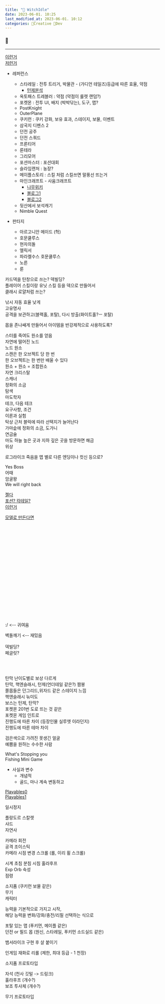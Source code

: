 ```yaml
---
title: "📕 WitchIdle"
date: 2023-06-01. 10:25
last_modified_at: 2023-06-01. 10:12
categories: 🔖Creative 📕Dev
---
```


### 🫠

---

[이런거](https://youtu.be/vDHfv7J8sew?t=377)  
[저런거](https://youtu.be/45bzoIfNlwo?t=1894)  

- 레퍼런스
  - 스타레일 : 전투 트리거, 박물관 - (가디언 테일즈)등급에 따른 효율, 약점
    - [턴제분석](https://asecurity.dev/entry/%EB%B6%95%EA%B4%B4-%EC%8A%A4%ED%83%80%EB%A0%88%EC%9D%BC-%ED%84%B4%EC%A0%9C-%EC%86%8D%EB%8F%84%EC%99%80-%EC%95%BD%EC%A0%90-%EB%A9%94%EC%B9%B4%EB%8B%88%EC%A6%98-%EC%86%8D%EC%9D%98-%ED%96%89%EB%8F%99-%EA%B2%8C%EC%9D%B4%EC%A7%80)
  - 옥토패스 트레블러 : 약점 (약점이 룰렛 랜덤?)
  - 포켓몬 : 전투 UI, 배지 (박박닦는), 도구, 맵?
  - PostKnight
  - OuterPlane
  - 쿠키런 : 쿠키 강화, 보유 효과, 스테이지, 보물, 이벤트
  - 삼국지 디펜스 2
  - 던전 공주
  - 던전 스쿼드
  - 프론티어
  - 룬테라
  - 그리모어
  - 포션마스터 : 포션대회
  - 슬라임랜처 : 농장?
  - 메이플스토리 : 스킬 처럼 스킬쓰면 말풍선 뜨는거
  - 마인크래프트 - 사움크래프트
    - [나무위키](https://namu.wiki/w/Thaumcraft%206)
    - [블로그1](https://kgworld.tistory.com/593)
    - [블로그2](https://digestivo.tistory.com/21)
  - 뒷산에서 보석캐기
  - Nimble Quest

- 판타지
  - 아르고니안 메이드 (헉)
  - 호문쿨루스
  - 현자의돌
  - 엘릭서
  - 파라켈수스 호문쿨루스
  - 노른
  - 룬

카드덱을 탄창으로 쓰는? 덱빌딩?  
플레이어 스킬이랑 유닛 스킬 등을 덱으로 만들어서  
클래시 로얄처럼 쓰는?  

낚시 자동 효율 낮게  
고유명사  
공격을 보관하고(블랙홀, 포탈), 다시 방출(화이트홀?ㅡ 포탈)  

몹을 존나쌔게 만들어서 아이템을 반강제적으로 사용하도록?  

스터를 죽여도 원소를 얻음  
자연에 떨어진 노드  
노드 원소  
스캔은 한 오브젝트 당 한 번  
한 오브젝트는 한 번만 배울 수 있다  
원소 + 원소 = 조합원소  
자연 크리스탈  
스캐너  
정화의 소금  
탐색  
마도학자  
테크, 다음 테크  
요구사항, 조건  
이론과 실험  
탁상 근처 블럭에 따라 선택지가 늘어난다  
가마솥에 정화의 소금, 도가니  
연금술  
마도 하늘 높은 곳과 지하 깊은 곳을 방문하면 해금  
위상  

로그라이크 죽음을 맵 별로 다른 엔딩이나 컷신 등으로?  

Yes Boss  
어때  
암굴왕  
We will right back  

[젤다](https://twitter.com/WonSoRang/status/1658023932820357120?s=20)  
[포션? 칵테일?](https://twitter.com/i/status/1674689276112687105)  
[이런거](https://twitter.com/336111/status/1631973583470882816?s=20)  

[모델로 만든다면](https://twitter.com/artofsully/status/1630299422281150465?s=20)  
[](https://twitter.com/violxiv/status/1621154673238609922?s=20)  

[](https://twitter.com/arsenezenigata/status/1679849745018241025?s=20)

[](https://twitter.com/mischiefanimals/status/1642199905534980100?s=20)  
[](https://twitter.com/mischiefanimals/status/1627686200096980994?s=20)  
[](https://twitter.com/mischiefanimals/status/1637202361260167169?s=20)  
[](https://twitter.com/mischiefanimals/status/1624094025547493381?s=20)  
[](https://twitter.com/mischiefanimals/status/1634992387947896832?s=20)  
[](https://twitter.com/mischiefanimals/status/1636740736153444354?s=20)  
[](https://twitter.com/mischiefanimals/status/1638925789742727169?s=20)  
[](https://twitter.com/RevitaGame/status/1670904476729856001?s=20)  
[](https://twitter.com/eiken3kyuboy/status/1679986765959168001?s=20)  
[](https://twitter.com/grynmoor/status/1641268043228540933?s=20)  
[](https://twitter.com/NoContextHumans/status/1656723211587813395?s=20)  

[](https://twitter.com/memesbreakcore/status/1554691889307291648?s=20)  
[](https://twitter.com/memesbreakcore/status/1632520920932704256?s=20)  

[](https://twitter.com/loopixelart/status/1633846358514991105?s=20)  
[](https://twitter.com/kindanicegames/status/1625041703081058304?s=20)  
[](https://twitter.com/AlexandreKadri/status/1642439900631793665?s=20)  
[](https://twitter.com/wombatstuff/status/1659144219976511488?s=20)  
[](https://twitter.com/aniwarsofficial/status/1622718146942537728?s=20)  
[](https://twitter.com/andre_mc/status/1641822004520026114?s=20)  

:/ <-- 귀여움  

벽돌깨기 <-- 재밌음  
[](https://www.youtube.com/shorts/M3nVHQ3feT4)  
덱빌딩?  
페글릿?  

[](https://youtu.be/gPyC_1Eknmg)  
[](https://youtu.be/z_4M36LILEA)  
[](https://youtu.be/je3phVcW1uQ)  

탄막 난이도별로 보상 다르게  
탄막, 핵엔슬래시, 턴제(언더테일 같은?) 짬봉  
쫄몹들은 던그리드,위자드 같은 스테이지 느낌  
핵앤슬래시 늒미도  
보스는 턴제, 탄막?  
포켓몬 201번 도로 뜨는 것 같은  
포켓몬 게임 인트로  
진행도에 따른 차이 (등장인물 실루엣 이라던지)  
진행도에 따른 테마 차이  

검은색으로 가려진 못생긴 얼굴  
예쁨을 원하는 수수한 사람  

[](https://youtu.be/r2tEXjZRLfk)  

What's Stopping you  
Fishing Mini Game  

- 사실과 변수
  - 개념적
  - 골드, 마나 계속 변동하고

[Playables0](https://youtu.be/12bfRIvqLW4)  
[Playables1](https://youtu.be/nn3SnfNNEmk)  

일시정지  

플랑도르 스칼렛  
샤드  
자연사  

카메라 회전  
공격 조이스틱  
카메라 시점 변경 스크롤 (롤, 이리 휠 스크롤)  

시계 초침 분침 시침 훌라후프  
Exp Orb 숙성  
점령  

소지품 (쿠키런 보물 같은)  
무기  
캐릭터  

능력을 기본적으로 가지고 시작,  
해당 능력을 변화/강화/충전/리필 선택하는 식으로  

포탈 있는 맵 (푸키먼, 메이플 같은)  
던전 or 필드 몹 (원신, 스타레일, 푸키먼 소드실드 같은)  

뱀서라이크 구현 후 살 붙이기  

인게임 재화로 리롤 (제한, 최대 등급 - 1 천장)  

소지품 프로토타입  

자석 (천사 깃털 -> 드링크)  
훌라후프 (개수?)  
보조 투사체 (개수?)  

무기 프로토타입  

